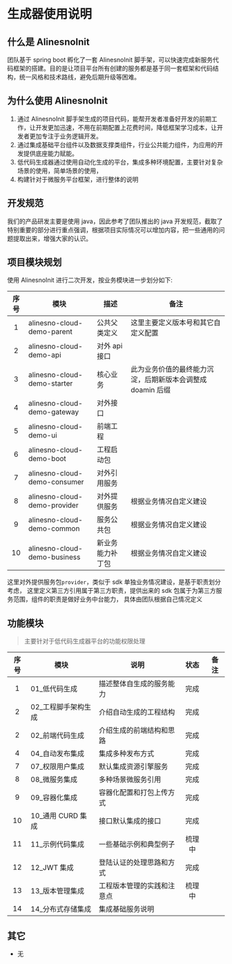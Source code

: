 # 生成器使用说明

## 什么是 AlinesnoInit

团队基于 spring boot 孵化了一套 AlinesnoInit 脚手架，可以快速完成新服务代码框架的搭建。目的是让项目平台所有创建的服务都是基于同一套框架和代码结构，统一风格和技术路线，避免后期升级等困难。

## 为什么使用 AlinesnoInit

1. 通过 AlinesnoInit 脚手架生成的项目代码，能帮开发者准备好开发的前期工作，让开发更加迅速，不用在前期配置上花费时间，降低框架学习成本，让开发者更加专注于业务逻辑开发。
2. 通过集成基础平台组件以及数据支撑类组件，行业公共能力组件，为应用的开发提供底座能力赋能。
3. 低代码生成器通过使用自动化生成的平台，集成多种环境配置，主要针对复杂场景的使用，简单场景的使用，
4. 构建针对于微服务平台框架，进行整体的说明

## 开发规范

我们的产品研发主要是使用 java，因此参考了团队推出的 java 开发规范，截取了特别重要的部分进行重点强调，根据项目实际情况可以增加内容，把一些通用的问题提取出来，增强大家的认识。

## 项目模块规划

使用 AlinesnoInit 进行二次开发，按业务模块进一步划分如下:

| 序号 | 模块                         | 描述             | 备注                                                       |
| :--: | ---------------------------- | ---------------- | ---------------------------------------------------------- |
|  1   | alinesno-cloud-demo-parent   | 公共父类定义     | 这里主要定义版本号和其它自定义配置                         |
|  2   | alinesno-cloud-demo-api      | 对外 api 接口    |                                                            |
|  3   | alinesno-cloud-demo-starter  | 核心业务         | 此为业务价值的最终能力沉淀，后期新版本会调整成 doamin 后缀 |
|  4   | alinesno-cloud-demo-gateway  | 对外接口         |                                                            |
|  5   | alinesno-cloud-demo-ui       | 前端工程         |                                                            |
|  6   | alinesno-cloud-demo-boot     | 工程启动包       |                                                            |
|  7   | alinesno-cloud-demo-consumer | 对外引用服务     |                                                            |
|  8   | alinesno-cloud-demo-provider | 对外提供服务     | 根据业务情况自定义建设                                     |
|  9   | alinesno-cloud-demo-common   | 服务公共包       | 根据业务情况自定义建设                                     |
|  10  | alinesno-cloud-demo-business | 新业务能力补丁包 | 根据业务情况自定义建设                                     |

这里对外提供服务包`provider`，类似于 sdk 单独业务情况建设，是基于职责划分考虑，
这里定义第三方引用属于第三方职责，提供出来的 sdk 包属于为第三方服务范围，组件的职责是做好业务中台能力，
具体由团队根据自己情况定义

## 功能模块

> 主要针对于低代码生成器平台的功能权限处理

| 序号 | 模块                 | 说明                       |  状态  | 备注 |
| :--: | -------------------- | -------------------------- | :----: | ---- |
|  1   | 01\_低代码生成       | 描述整体自生成的服务能力   |  完成  |      |
|  2   | 02\_工程脚手架构生成 | 介绍自动生成的工程结构     |  完成  |      |
|  2   | 02\_前端代码生成     | 介绍生成的前端结构和思路   |  完成  |      |
|  4   | 04\_自动发布集成     | 集成多种发布方式           |  完成  |      |
|  7   | 07\_权限用户集成     | 默认集成资源引擎服务       |  完成  |      |
|  8   | 08\_微服务集成       | 多种场景微服务引用         |  完成  |      |
|  9   | 09\_容器化集成       | 容器化配置和打包上传方式   |  完成  |      |
|  10  | 10\_通用 CURD 集成   | 接口默认集成的接口         |  完成  |      |
|  11  | 11\_示例代码集成     | 一些基础示例和典型例子     | 梳理中 |      |
|  12  | 12_JWT 集成          | 登陆认证的处理思路和方式   |  完成  |      |
|  13  | 13\_版本管理集成     | 工程版本管理的实践和注意点 | 梳理中 |      |
|  14  | 14\_分布式存储集成   | 集成基础服务说明           |        |      |

## 其它

- 无
